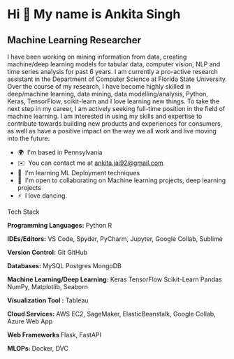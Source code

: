 Hi 👋 My name is Ankita Singh
=============================

Machine Learning Researcher
---------------------------

I have been working on mining information from data, creating machine/deep learning models for tabular data, computer vision, NLP and time series analysis for past 6 years. I am currently a pro-active research assistant in the Department of Computer Science at Florida State University. Over the course of my research, I have become highly skilled in deep/machine learning, data mining, data modelling/analysis, Python, Keras, TensorFlow, scikit-learn and I love learning new things. To take the next step in my career, I am actively seeking full-time position in the field of machine learning. I am interested in using my skills and expertise to contribute towards building new products and experiences for consumers, as well as have a positive impact on the way we all work and live moving into the future.

*   🌍  I'm based in Pennsylvania
*   ✉️  You can contact me at [ankita.jai92@gmail.com](mailto:ankita.jai92@gmail.com)
*   🧠  I'm learning ML Deployment techniques
*   🤝  I'm open to collaborating on Machine learning projects, deep learning projects
*   ⚡  I love dancing.


                   
  Tech Stack
  
  
<b>Programming Languages:</b>
Python  R 

<b>IDEs/Editors:</b>
VS Code, Spyder, PyCharm, Jupyter, Google Collab, Sublime

<b>Version Control:</b>
Git  GitHub 

<b>Databases:</b>
MySQL  Postgres  MongoDB 

<b>Machine Learning/Deep Learning:</b>
Keras  TensorFlow  Scikit-Learn  Pandas  NumPy, Matplotlib, Seaborn  

<b> Visualization Tool :</b>
Tableau

<b> Cloud Services: </b>
AWS EC2, SageMaker, ElasticBeanstalk, Google Collab, Azure Web App

<b> Web Frameworks </b>
Flask, FastAPI

<b> MLOPs: </b>
Docker, DVC
                  
              
